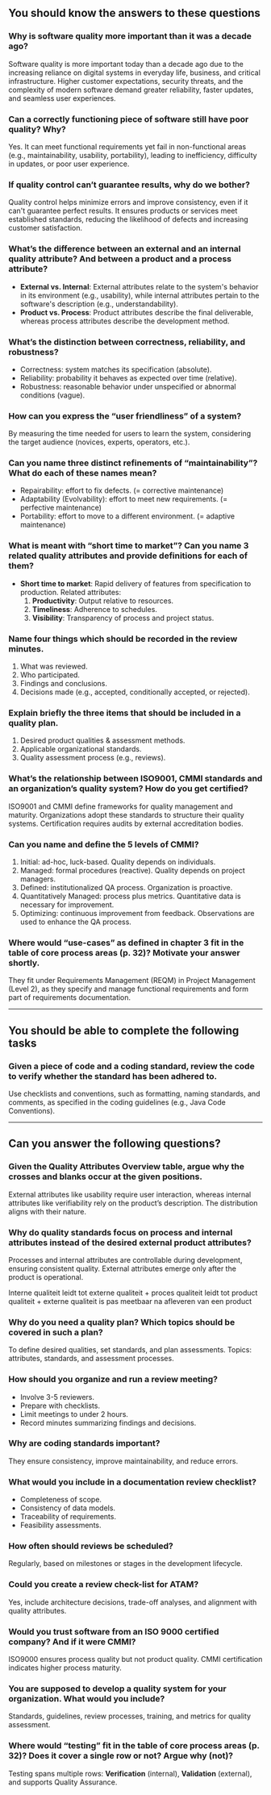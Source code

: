 ## You should know the answers to these questions

### Why is software quality more important than it was a decade ago?

Software quality is more important today than a decade ago due to the increasing reliance on digital systems in everyday life, business, and critical infrastructure. Higher customer expectations, security threats, and the complexity of modern software demand greater reliability, faster updates, and seamless user experiences.

### Can a correctly functioning piece of software still have poor quality? Why?

Yes. It can meet functional requirements yet fail in non-functional areas (e.g., maintainability, usability, portability), leading to inefficiency, difficulty in updates, or poor user experience.

### If quality control can’t guarantee results, why do we bother?

Quality control helps minimize errors and improve consistency, even if it can't guarantee perfect results. It ensures products or services meet established standards, reducing the likelihood of defects and increasing customer satisfaction.

### What’s the difference between an external and an internal quality attribute? And between a product and a process attribute?

- **External vs. Internal**: External attributes relate to the system's behavior in its environment (e.g., usability), while internal attributes pertain to the software's description (e.g., understandability).
- **Product vs. Process**: Product attributes describe the final deliverable, whereas process attributes describe the development method.

### What’s the distinction between correctness, reliability, and robustness?

- Correctness: system matches its specification (absolute).
- Reliability: probability it behaves as expected over time (relative).
- Robustness: reasonable behavior under unspecified or abnormal conditions (vague).

### How can you express the “user friendliness” of a system?

By measuring the time needed for users to learn the system, considering the target audience (novices, experts, operators, etc.).

### Can you name three distinct refinements of “maintainability”? What do each of these names mean?

- Repairability: effort to fix defects. (= corrective maintenance)
- Adaptability (Evolvability): effort to meet new requirements. (= perfective maintenance)
- Portability: effort to move to a different environment. (= adaptive maintenance)

### What is meant with “short time to market”? Can you name 3 related quality attributes and provide definitions for each of them?

- **Short time to market**: Rapid delivery of features from specification to production.
  Related attributes:
  1.  **Productivity**: Output relative to resources.
  2.  **Timeliness**: Adherence to schedules.
  3.  **Visibility**: Transparency of process and project status.

### Name four things which should be recorded in the review minutes.

1.  What was reviewed.
2.  Who participated.
3.  Findings and conclusions.
4.  Decisions made (e.g., accepted, conditionally accepted, or rejected).

### Explain briefly the three items that should be included in a quality plan.

1. Desired product qualities & assessment methods.
2. Applicable organizational standards.
3. Quality assessment process (e.g., reviews).

### What’s the relationship between ISO9001, CMMI standards and an organization’s quality system? How do you get certified?

ISO9001 and CMMI define frameworks for quality management and maturity. Organizations adopt these standards to structure their quality systems. Certification requires audits by external accreditation bodies.

### Can you name and define the 5 levels of CMMI?

1. Initial: ad-hoc, luck-based. Quality depends on individuals.
2. Managed: formal procedures (reactive). Quality depends on project managers.
3. Defined: institutionalized QA process. Organization is proactive.
4. Quantitatively Managed: process plus metrics. Quantitative data is necessary for improvement.
5. Optimizing: continuous improvement from feedback. Observations are used to enhance the QA process.

### Where would “use-cases” as defined in chapter 3 fit in the table of core process areas (p. 32)? Motivate your answer shortly.

They fit under Requirements Management (REQM) in Project Management (Level 2), as they specify and manage functional requirements and form part of requirements documentation.

---

## You should be able to complete the following tasks

### Given a piece of code and a coding standard, review the code to verify whether the standard has been adhered to.

Use checklists and conventions, such as formatting, naming standards, and comments, as specified in the coding guidelines (e.g., Java Code Conventions).

---

## Can you answer the following questions?

### Given the Quality Attributes Overview table, argue why the crosses and blanks occur at the given positions.

External attributes like usability require user interaction, whereas internal attributes like verifiability rely on the product’s description. The distribution aligns with their nature.

### Why do quality standards focus on process and internal attributes instead of the desired external product attributes?

Processes and internal attributes are controllable during development, ensuring consistent quality. External attributes emerge only after the product is operational.

Interne qualiteit leidt tot externe qualiteit + proces qualiteit leidt tot product qualiteit + externe qualiteit is pas meetbaar na afleveren van een product

### Why do you need a quality plan? Which topics should be covered in such a plan?

To define desired qualities, set standards, and plan assessments. Topics: attributes, standards, and assessment processes.

### How should you organize and run a review meeting?

- Involve 3-5 reviewers.
- Prepare with checklists.
- Limit meetings to under 2 hours.
- Record minutes summarizing findings and decisions.

### Why are coding standards important?

They ensure consistency, improve maintainability, and reduce errors.

### What would you include in a documentation review checklist?

- Completeness of scope.
- Consistency of data models.
- Traceability of requirements.
- Feasibility assessments.

### How often should reviews be scheduled?

Regularly, based on milestones or stages in the development lifecycle.

### Could you create a review check-list for ATAM?

Yes, include architecture decisions, trade-off analyses, and alignment with quality attributes.

### Would you trust software from an ISO 9000 certified company? And if it were CMMI?

ISO9000 ensures process quality but not product quality. CMMI certification indicates higher process maturity.

### You are supposed to develop a quality system for your organization. What would you include?

Standards, guidelines, review processes, training, and metrics for quality assessment.

### Where would “testing” fit in the table of core process areas (p. 32)? Does it cover a single row or not? Argue why (not)?

Testing spans multiple rows: **Verification** (internal), **Validation** (external), and supports Quality Assurance.
